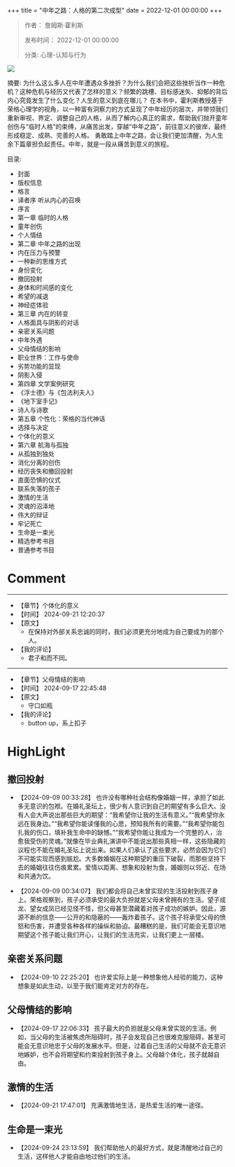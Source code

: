 +++
title = "中年之路：人格的第二次成型"
date = 2022-12-01 00:00:00
+++

> 作者： 詹姆斯·霍利斯
> 
> 发布时间： 2022-12-01 00:00:00
> 
> 分类: 心理-认知与行为

![](https://cdn.weread.qq.com/weread/cover/78/cpPlatform_dCeGMDYudHNpAixCjYpTPw/s_cpPlatform_dCeGMDYudHNpAixCjYpTPw.jpg)

摘要: 为什么这么多人在中年遭遇众多挫折？为什么我们会把这些挫折当作一种危机？这种危机与经历又代表了怎样的意义？频繁的跳槽、目标感迷失、抑郁的背后内心究竟发生了什么变化？人生的意义到底在哪儿？
  在本书中，霍利斯教授基于荣格心理学的视角，以一种富有洞察力的方式呈现了中年经历的层次，并带领我们重新审视、界定、调整自己的人格，从而了解内心真正的需求，帮助我们抛开童年创伤与“临时人格”的束缚，从痛苦出发，穿越“中年之路”，前往意义的彼岸，最终形成稳定、成熟、完善的人格。
  勇敢踏上中年之路，会让我们更加清醒，为人生余下篇章担负起责任。中年，就是一段从痛苦到意义的旅程。

目录: 
- 封面
- 版权信息
- 格言
- 译者序 听从内心的召唤
- 序言
- 第一章 临时的人格
- 童年创伤
- 个人情结
- 第二章 中年之路的出现
- 内在压力与预警
- 一种新的思维方式
- 身份变化
- 撤回投射
- 身体和时间感的变化
- 希望的减退
- 神经症体验
- 第三章 内在的转变
- 人格面具与阴影的对话
- 亲密关系问题
- 中年外遇
- 父母情结的影响
- 职业世界：工作与使命
- 劣势功能的显现
- 阴影入侵
- 第四章 文学案例研究
- 《浮士德》与《包法利夫人》
- 《地下室手记》
- 诗人与诗歌
- 第五章 个性化：荣格的当代神话
- 选择与决定
- 个体化的意义
- 第六章 航海与孤独
- 从孤独到独处
- 消化分离的创伤
- 经历丧失和撤回投射
- 直面恐惧的仪式
- 联系失落的孩子
- 激情的生活
- 灵魂的沼泽地
- 伟大的辩证
- 牢记死亡
- 生命是一束光
- 精选参考书目
- 普通参考书目

# Comment

---
- 【章节】个体化的意义
- 【时间】 2024-09-21 12:20:37
- 【原文】
  - 在保持对外部关系忠诚的同时，我们必须更充分地成为自己要成为的那个人。
- 【我的评论】 
  - 君子和而不同。

---
- 【章节】父母情结的影响
- 【时间】 2024-09-17 22:45:48
- 【原文】
  - 守口如瓶
- 【我的评论】 
  - button up，系上扣子

# HighLight

## 撤回投射
- 【2024-09-09 00:33:28】 也许没有哪种社会结构像婚姻一样，承担了如此多无意识的包袱。在婚礼圣坛上，很少有人意识到自己的期望有多么巨大。没有人会大声说出那些巨大的期望：“我希望你让我的生活有意义。”“我希望你永远在我身边。”“我希望你能读懂我的心思，预知我所有的需要。”“我希望你能包扎我的伤口，填补我生命中的缺憾。”“我希望你能让我成为一个完整的人，治愈我受伤的灵魂。”就像在毕业典礼演讲中不能说出那些真相一样，这些隐藏的议程也不能在婚礼圣坛上说出来。如果人们承认了这些要求，必然会因为它们不可能实现而感到尴尬。大多数婚姻在这种期望的重压下破裂，而那些坚持下去的婚姻往往伤痕累累。爱情以距离、想象和投射为食，婚姻则以邻近、在场和共通为饮。


- 【2024-09-09 00:34:07】 我们都会将自己未曾实现的生活投射到孩子身上。荣格观察到，孩子必须承受的最大负担就是父母未曾拥有的生活。望子成龙、望女成凤已经见怪不怪，但父母甚至潜藏着对孩子成功的嫉妒。因此，源源不断的信息——公开的和隐蔽的——轰炸着孩子。这个孩子将承受父母的愤怒和伤害，并遭受各种各样的操纵和胁迫。最糟糕的是，我们可能会无意识地期望这个孩子能让我们开心，让我们的生活充实，让我们更上一层楼。


## 亲密关系问题
- 【2024-09-10 22:25:20】 也许爱实际上是一种想象他人经验的能力，这种想象是如此生动，以至于我们能肯定对方的存在。


## 父母情结的影响
- 【2024-09-17 22:06:33】 孩子最大的负担就是父母未曾实现的生活。例如，当父母的生活被焦虑所阻碍时，孩子会发现自己也很难克服阻碍，甚至可能会无意识地忠于父母的发展水平。但是，过着自己生活的父母就不会无意识地嫉妒，也不会将期望和约束投射到孩子身上。父母越个体化，孩子就越自由。


## 激情的生活
- 【2024-09-21 17:47:01】 充满激情地生活，是热爱生活的唯一途径。


## 生命是一束光
- 【2024-09-24 23:13:59】 我们帮助他人的最好方式，就是清醒地过自己的生活，这样他人才能自由地过他们的生活。
